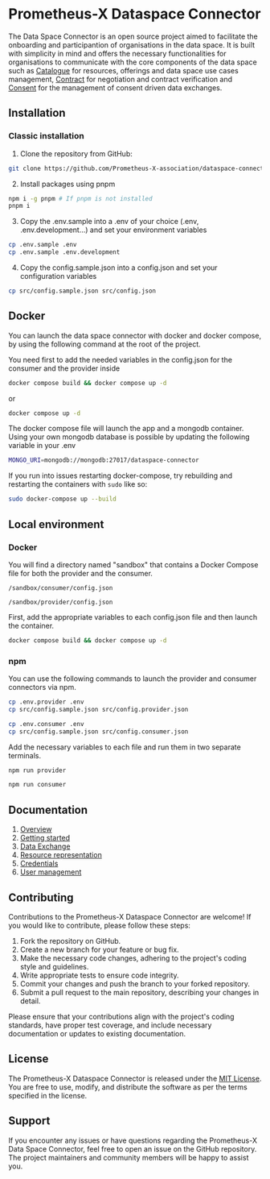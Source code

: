 # Prometheus-X Dataspace Connector

The Data Space Connector is an open source project aimed to facilitate the onboarding and participantion of organisations in the data space. It is built with simplicity in mind and offers the necessary functionalities for organisations to communicate with the core components of the data space such as [Catalogue](https://github.com/Prometheus-X-association/catalog-api) for resources, offerings and data space use cases management, [Contract](https://github.com/Prometheus-X-association/contract-manager) for negotiation and contract verification and [Consent](https://github.com/Prometheus-X-association/consent-manager) for the management of consent driven data exchanges.

## Installation

### Classic installation

1. Clone the repository from GitHub:
```bash
git clone https://github.com/Prometheus-X-association/dataspace-connector.git
```
2. Install packages using pnpm
```bash
npm i -g pnpm # If pnpm is not installed
pnpm i
```
3. Copy the .env.sample into a .env of your choice (.env, .env.development...) and set your environment variables
```bash
cp .env.sample .env
cp .env.sample .env.development
```
4. Copy the config.sample.json into a config.json and set your configuration variables
```bash
cp src/config.sample.json src/config.json
```

## Docker
You can launch the data space connector with docker and docker compose, by using the following command at the root of the project.

You need first to add the needed variables in the config.json for the consumer and the provider inside 

```bash
docker compose build && docker compose up -d
```
or

```bash
docker compose up -d
```
The docker compose file will launch the app and a mongodb container.
Using your own mongodb database is possible by updating the following variable in your .env
```bash
MONGO_URI=mongodb://mongodb:27017/dataspace-connector
```
If you run into issues restarting docker-compose, try rebuilding and restarting the containers with `sudo` like so: 
```bash
sudo docker-compose up --build
```

## Local environment
### Docker
You will find a directory named "sandbox" that contains a Docker Compose file for both the provider and the consumer.
```
/sandbox/consumer/config.json
```
```
/sandbox/provider/config.json
```

First, add the appropriate variables to each config.json file and then launch the container.

```bash
docker compose build && docker compose up -d
```
### npm
You can use the following commands to launch the provider and consumer connectors via npm.

```bash
cp .env.provider .env 
cp src/config.sample.json src/config.provider.json
```
```bash
cp .env.consumer .env
cp src/config.sample.json src/config.consumer.json
```

Add the necessary variables to each file and run them in two separate terminals.

```bash
npm run provider
```

```bash
npm run consumer
```

## Documentation

1. [Overview](./docs/OVERVIEW.md)
2. [Getting started](./docs/GETTING_STARTED.md)
3. [Data Exchange](./docs/DATA_EXCHANGE.md)
4. [Resource representation](./docs/RESOURCE_REPRESENTATION.md)
5. [Credentials](./docs/CREDENTIALS.md)
6. [User management](./docs/USER_MANAGEMENT.md)

## Contributing

Contributions to the Prometheus-X Dataspace Connector are welcome! If you would like to contribute, please follow these steps:

1. Fork the repository on GitHub.
2. Create a new branch for your feature or bug fix.
3. Make the necessary code changes, adhering to the project's coding style and guidelines.
4. Write appropriate tests to ensure code integrity.
5. Commit your changes and push the branch to your forked repository.
6. Submit a pull request to the main repository, describing your changes in detail.

Please ensure that your contributions align with the project's coding standards, have proper test coverage, and include necessary documentation or updates to existing documentation.

## License

The Prometheus-X Dataspace Connector is released under the [MIT License](LICENSE). You are free to use, modify, and distribute the software as per the terms specified in the license.

## Support

If you encounter any issues or have questions regarding the Prometheus-X Data Space Connector, feel free to open an issue on the GitHub repository. The project maintainers and community members will be happy to assist you.